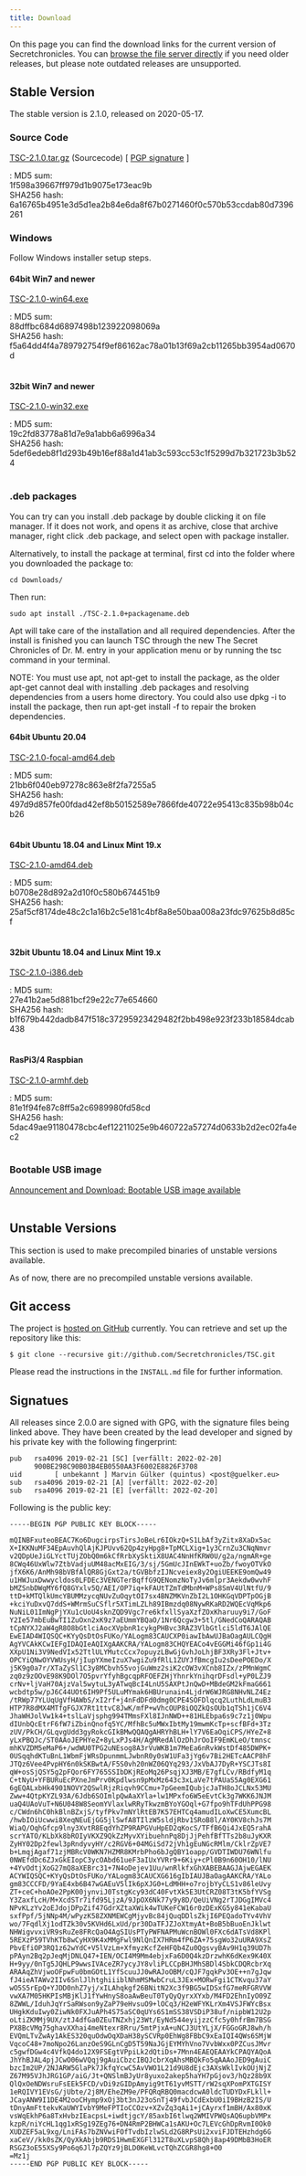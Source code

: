 ```yaml
---
title: Download
---
```


On this page you can find the download links for the current version
of Secretchronicles. You can [browse the file server
directly](https://ftp.secretchronicles.org/releases) if you need older
releases, but please note outdated releases are unsupported.

Stable Version
--------------

The stable version is 2.1.0, released on 2020-05-17.

### Source Code

[TSC-2.1.0.tar.gz](https://ftp.secretchronicles.org/releases/TSC-2.1.0.tar.gz) (Sourcecode) [ [PGP signature](https://ftp.secretchronicles.org/releases/TSC-2.1.0.tar.gz.sig) ]

: MD5 sum:<br/>1f598a39667ff979d1b9075e173eac9b<br/>
  SHA256 hash:<br/>6a16765b4951e3d5d1ea2b84e6da8f67b0271460f0c570b53ccdab80d7396261<br>

### Windows

Follow Windows installer setup steps.

#### 64bit Win7 and newer

[TSC-2.1.0-win64.exe](https://ftp.secretchronicles.org/releases/TSC-2.1.0-win64.exe)

: MD5 sum:<br>88dffbc684d6897498b123922098069a<br>
  SHA256 hash:<br>f5a64dd4f4a789792754f9ef86162ac78a01b13f69a2cb11265bb3954ad0670d<br>
<br>

#### 32bit Win7 and newer

[TSC-2.1.0-win32.exe](https://ftp.secretchronicles.org/releases/TSC-2.1.0-win32.exe)

: MD5 sum:<br>19c2fd83778a81d7e9a1abb6a6996a34<br>
  SHA256 hash:<br>5def6edeb8f1d293b49b16ef88a1d41ab3c593cc53c1f5299d7b321723b3b524<br>
<br>

### .deb packages

You can try can you install .deb package by double clicking it on file manager.
If it does not work, and opens it as archive, close that archive manager,
right click .deb package, and select open with package installer.

Alternatively, to install the package at terminal, first cd into the folder where you downloaded the package to:

~~~~~~~~~~~~~~~~~~~~~
cd Downloads/
~~~~~~~~~~~~~~~~~~~~~

Then run:

~~~~~~~~~~~~~~~~~~~~~
sudo apt install ./TSC-2.1.0+packagename.deb
~~~~~~~~~~~~~~~~~~~~~

Apt will take care of the installation and all required dependencies. After the install is finished you can launch TSC through the
new The Secret Chronicles of Dr. M. entry in your application menu or by running the tsc command in your terminal.

NOTE: You must use apt, not apt-get to install the package, as the older apt-get cannot deal with installing .deb packages and resolving dependencies from a users home directory. You could also use dpkg -i to install the package, then run apt-get install -f to repair the broken dependencies.

#### 64bit Ubuntu 20.04

[TSC-2.1.0-focal-amd64.deb](https://ftp.secretchronicles.org/releases/TSC-2.1.0-focal-amd64.deb)

: MD5 sum:<br>21bb6f040eb97278c863e8f2fa7255a5<br>
  SHA256 hash:<br>497d9d857fe00fdad42ef8b50152589e7866fde40722e95413c835b98b04cb26<br>
<br>

#### 64bit Ubuntu 18.04 and Linux Mint 19.x

[TSC-2.1.0-amd64.deb](https://ftp.secretchronicles.org/releases/TSC-2.1.0-amd64.deb)

: MD5 sum:<br>b0708e28d892a2d10f0c580b674451b9<br>
  SHA256 hash:<br>25af5cf8174de48c2c1a16b2c5e181c4bf8a8e50baa008a23fdc97625b8d85cf<br>
<br>

#### 32bit Ubuntu 18.04 and Linux Mint 19.x

[TSC-2.1.0-i386.deb](https://ftp.secretchronicles.org/releases/TSC-2.1.0-i386.deb)

: MD5 sum:<br>27e41b2ae5d881bcf29e22c77e654660<br>
  SHA256 hash:<br>b1f679b442dadb847f518c37295923429482f2bb498e923f233b18584dcab438<br>
<br>

#### RasPi3/4 Raspbian

[TSC-2.1.0-armhf.deb](https://ftp.secretchronicles.org/releases/TSC-2.1.0-armhf.deb)

: MD5 sum:<br>81e1f94fe87c8ff5a2c6989980fd58cd<br>
  SHA256 hash:<br>5dac49ae91180478cbc4ef12211025e9b460722a57274d0633b2d2ec02fa4ec2<br>
<br>

### Bootable USB image

[Announcement and Download: Bootable USB image available](/en/news/2018/06/16/bootable-usb-image-available)
<br><br>

Unstable Versions
-----------------

This section is used to make precompiled binaries of unstable versions available.

As of now, there are no precompiled unstable versions available.

Git access
----------

The project is [hosted on
GitHub](https://github.com/Secretchronicles/TSC) currently. You can
retrieve and set up the repository like this:

~~~~~~~~~~~~~~~~~~~
$ git clone --recursive git://github.com/Secretchronicles/TSC.git
~~~~~~~~~~~~~~~~~~~

Please read the instructions in the `INSTALL.md` file for further
information.

Signatues
---------

All releases since 2.0.0 are signed with GPG, with the signature
files being linked above. They have been created by the lead developer
and signed by his private key with the following fingerprint:

~~~~~~~~~~~~~~~~~~~~~
pub   rsa4096 2019-02-21 [SC] [verfällt: 2022-02-20]
      900BE298C90B03B4EB0550AA3F6002E8826F3708
uid        [ unbekannt ] Marvin Gülker (quintus) <post@guelker.eu>
sub   rsa4096 2019-02-21 [A] [verfällt: 2022-02-20]
sub   rsa4096 2019-02-21 [E] [verfällt: 2022-02-20]
~~~~~~~~~~~~~~~~~~~~~

Following is the public key:

~~~~~~~~~~~~~~~~~~~~~~
-----BEGIN PGP PUBLIC KEY BLOCK-----

mQINBFxuteoBEAC7Ko6DugcirpsTirsJoBeLr6IOkzQ+S1LbAf3yZitx8XaDx5ac
X+IKKNuMF34EpAuvhQlAjKJPUvv62Qp4zyHpg8+TpMCLXig+1y3CrnZu3CNqNmvr
v2QDpUeJiGLYctTUjZObQ0m6kCfRrbXySktiX8UAC4NnHfKRW0U/g2a/ngmAR+ge
8CWq46UxWlw7ZtbVadjuUM48acMxEIG/3/sj/5GmUcJInEWkT+uoZb/fwoyOTVkO
jfX6K6/AnMh98bVBfAlQR8GjGxt2a/tGVBbfzIJNcveiex8y2OgiUEEKE9omQw49
u1HWJuxDwwycldos0LFDEc3VENGTerBqffG9QENomzNoTyJv6mlpr3Aekdw0wvhF
bMZSnbDWqMY6fQ8GYxlv5Q/AEI/OP7iq+kFAUtTZmTdMbnM+WPs8SmV4UlNtfU/9
ttD+kMTQlkUmcYBUMMzycqNUvZuOqytOI7sx4BNZMKVnZbI2L1OHKGqVDPTpOGjB
+kciYuDxvQ7ddS+WMrmSuCSflr5XTimLZLh89IBmzdq08NywRKaRD2WQEcVqMkp6
NuNiL01ImNgPjYXu1cUoU4sknZQD9Vgc7re6kfxllSyaXzfZOxKharuuy9i7/GoF
Y2Ie57mbEuBwTI1ZuOxn2xK9z7aEUmmYBQaO/1Nr6Qcgw3+5tl/GNedCoQARAQAB
tCpNYXJ2aW4gR8O8bGtlciAocXVpbnR1cykgPHBvc3RAZ3VlbGtlci5ldT6JAlQE
EwEIAD4WIQSQC+KYyQsDtOsFUKo/YALogm83CAUCXP0iawIbAwUJBaOagAULCQgH
AgYVCAkKCwIEFgIDAQIeAQIXgAAKCRA/YALogm83CHQYEACo4vEGGMi46fGp1i4G
XXpU1Ni3V9NedVIx52TtlULYMutcCcx7opuyzLBwGjGvhJoLhjBF3XRy3Fl+Jtv+
OPCYiQNwOYVWUsyH/jIupYXmeIzuX7wgiZu9fRlL1ZUYJfBmcgIu2sDeePOEDo/X
j5K9g0a7r/XTaZySl1C3y8MCbvh55vojGuWmz2siK2cOW3vXCnb8IZx/zPMnWgmC
zq0z9zOOvE98K9DOl7O5pvrYfyhBgcqpRFOEFZHjYhnrkYnihqrDFsdl+yP0LZJ9
crNv+ljVaH70AjzVal5wytuL3yATwqBcI4LnU5SAXPtJnQwD+MBdeGM2kFmaG661
wcbdtp5w/pJ6C44UOt6IH9Pf5ULuMYmak6HBUrunain4LjdrW6WJRG8NHvNLZ4Ez
/tRWp77YLUqUgVfHAWbS/xI2rf+j4nFdDFd0dmg0CPE4SOFDlqcq2LuthLdLmuB3
HTP7R8dMX4MTfgFGJX7Rt1ttvC8JwK/mfP+wVhcOUP8iOQZkQsOUb1qTSh1jC6V4
JhaWHJolVw1k4+tslLaVjsphg994TMmsFXl8IJnNWD++81HLEbpa6s9c7z1j0Wpu
dIUnbQcEtrF6fW7iZbinQnofq5YC/MfhBc5uMWxIbtMy19mwmKcTp+scfBFd+3Tz
zUV/PkCH/GLqvgUdd3gyRokcGIkBMwQQAQgAHRYhBLH+lY7V6EaOqiCPS/HYeZ+8
yLxPBQJc/ST0AAoJEPHYeZ+8yLxPJs4H/AgMRedAlOzDhJrOoIF9EmKLeO/tmnsc
mhKVZDM5eMaP6+/wdWU0TPG2uNEsog8A3rVuWKB1m7MeEa6nRvkWstDf485DWPK+
0USqqhdKTuBnL1WbmFjWRsDpunmmLJwbnR0y0sW1UFa3jYg6v7Bi2HETcAACP8hF
JTQz6Vee4PvpHY6n0kSKBwtA/F5S0vh20nWZ06QYq293/JxVbAJ7DyR+YSCJTs8I
qW+osSjQSY5g2pFQor6FY765SSIbDKjREoMq26PsqjXJ3MB/E7gfLCv/RBdfyM1q
C+tNyU+YFBURuEcPXneJmPrv0Kpdlwsn9pMxMz643c3xLaVe7tPAUaS5Ag0EXG61
6gEQALxbHk4901NOVY2QSwlRjzRiqvh9CCmu+7pGeemIQubjcJaTH8oJCLNx53MU
Zww+4QtpKYZL93A/6Jdb6SOImlpQwAaXYla+lw1MPxfo6W5eEvtCk3g7WKK6JNJM
uaQ4UAoVuT+N6U048W8SeomYVlaxlwRRyTkwzmBYoYGOql+G7fpo9hTFdUhPPG98
c/CWdn6hC0hkBlnBZxjS/tyfPkv7mNYlRtEB7K57EHTCq4amudILoXwCE5XumcBL
/hwbIOiUcwwi8XeqNEuEjGG5jlSwfA8TIlzW5sldjRbv1SRoB8l/AY0KV8chJs7M
WiaQ/OqhGfcp9lny3XvtR8EqdYhZP9RAPGVuHpED2qKocS/TFfB6Qi4JxEQ5rahA
scrYATO/KLbXk8bROIyVKXZ9QkZzMyvXYibuehnPq8DjJjPehfBfTTs2b8uJyKXR
ZyHY02Dp2fewl3pRndyvyHY/c2RGV6+04MGiSd72jVh1gEuNGcRMlm/CklrZpVE7
b+LmqjAgaf71zjMBRcV0WKN7HZMR8KMrbPho6bJgQBY1oapp/GVDTIWDU76WNlfu
0NWEfdDc6ZJxGkEIopC3ycOAbd61ueF3aIUxYVRr9+6Kiy+cPl0B9n60OH10/lNU
+4YvOdtjXoG27mQ8aXEBrc31+7N4oDejev1Uu/wnRlkfxGhXABEBAAGJAjwEGAEK
ACYWIQSQC+KYyQsDtOsFUKo/YALogm83CAUCXG616gIbIAUJBaOagAAKCRA/YALo
gm83CCCFD/9YaE4xb6B47wGAEuV5lIk6pXJG0+LdMHH+o7rojbYyCLS1v86leUvy
ZT+ceC+hoAOe2PpK00jynviJ0TstgKcy93dC40FvtXk5E3UtCRZ08T3tK5bfYVSg
Y3ZaxfLcH/M+XcdSTr7ifd95LjzA/9JpOX6Nk77y9y8D/QeUiVNg2rTJDGgIMVc4
NPvKLzYv2oEJdojDPpZif47GdrXZtaXWik4wTUKeFCW16r0zDExKG5y841eKabaU
sxfPpf/5jNNp4M/wPyzK58ZXNMEWCgMjyvBc84jQuqDDlsZkjI6PEQadoTYv4VhV
wo/7FqdlXj1odTZk30v5KVHd6LxUd/pr30DaTFJZJoXtmyAt+BoB5bBuoEnJklwt
NHWigvvxiVR9sRuZe8FRcQaO4AgSIUsPTyPWFNAPMuWcnBOWl0FXc6dATsVd8KPl
5REXzP59TVhKTb8wCyHX9K4xMMgFwl9NlQnIX7HRm4fP6ZA+75sgWo32uURA9XsZ
PbvEfiOP3RQ1z62wYdC+V5lVzLm+XfmyzKcfZeHFQb4Zu0QgsvyBAv9H1q39UD7h
pPAyn2Bq2pJeqMjDNLQ47+IEN/OCI4M9Mm4ebjxFa6D0Q4kzDrzwhK6dKex9K40X
H+9yy/0nTg5JQHLP9wwsIVAceZR7ycyJY8vliPLCCpBHJMhSBDl4SbkCDQRcbrXq
ARAAqZhVjwoOFpwFu0bmGOtL1YfScuuJJ0wRAJoOBM/cQJF7gqkPv3OE++n7gJqw
fJ4ieATAWv2IIv6SnlJlhtghiiiblNhmMSMwbCruL3JEx+MORwFgi1CTKvqu37aY
wO5S5rEpQ+YJDD0nhZ7yj/xILAhqkgf26BNitN2Xc3f9BG5wIDSxfG7meRFGRVVW
vwXA7M05HKPIsMBjKlJ1fYwHnyS8oaAwBeuT0TyQyQyrxXYxb/M4FD2EhnIyO09Z
8ZWWL/IduhJqYrSaRWson9yZaP79eHvsuO9+lOCq3/H2eWFYKLrXm4VSJFWYcBsx
UHgkKduIwy0ZiwNk0FXJuAPh4S75aSC0qUYs6S1mSS38VSDiP38uf/nipbW12U2p
oLtiZKMMj9UX/ztJ4dfGa0ZEuTNZxhj23Wt/EyNd544eyijzzCfc5y0hfrBm7BSG
PX8BcVMg75ghavXXhai4meNtexr8Rru/5mtPjxA+uNCJ3UtYLjX/FGGoGRJ8wh/h
EVQmLTvZwAy1AkES320quOdwOqXDaH38ySCVRp0EhWg8FBbC9xEaIQI4QWs6SMjW
VqcoC48+7moNpo26LanzOeS9GLnCgD5T59NaJGjEYMYhVno7VvbWxx0PZCusJMvr
c5gwfDGw4c4VfkQ4do12X9FSEgtVPpiLk2dQtiDs+7Mnn4EAEQEAAYkCPAQYAQoA
JhYhBJAL4pjJCwO06wVQqj9gAuiCbzcIBQJcbrXqAhsMBQkFo5qAAAoJED9gAuiC
bzcIm2UP/2NJARW5GlaPk7JkfqYcwC5AvVWO1L21d9U8dEjc3AXsWklIvkOUjNjZ
Z67M95VJhJRG1GP/aiG/Jt+QNSlmBJyUr8yuxo2akep5haYH7pGjov3/hQz28b9X
QlQxOeNDWsruFsEEk5FCD/vDi9zGIDpAmyig9tT61yvMSTT/rW2sqXPomPXTGISY
1eRQIVY1EVsG/jUbte/2j8M/EheZM9e/PFQRqRBQ0macdcwA0ldcTUDYDxFLkll+
JCayANW9I1DE4M2ooCHymp9xOj3bt3nJ23oSnTj49fvbJCdExbU0iI9BHzB2IS/U
tDnyAmFttekvKaUWYIvbY9MeFPTIoCCOzv+XZvZq3qAi1+jCAyrxf1mBH/Ax80xK
vsWqEkhP6a8TxHvbzIEacpsL+iwdtjgcY/85axbI6tlwq2WMIVPWQsAQ6upbVMPx
kzpR/niYcHL1qg1xRSg19ZEg76+DN4RmP2BHWCa1sAKU+Oc7LEVcGhDpRvmI0Ok0
XUDZEF5aL9xg/LniFAs7bZNVwiFOfTvdbIzlwSLd2G8RPsUi2xviFJDTEHzhdg6G
xaCeV//kk0sZK/QyXkAbjb9RDS1HwmEXGFl312T8uXLvpS8Qhj8ap49DMbB3HoER
RSGZ3oE55XSy9Po6q6Jl7pZQYz9jBLD0KeWLvcTQhZCGR8hg8+O0
=Mz1j
-----END PGP PUBLIC KEY BLOCK-----
~~~~~~~~~~~~~~~~~~~~~~
